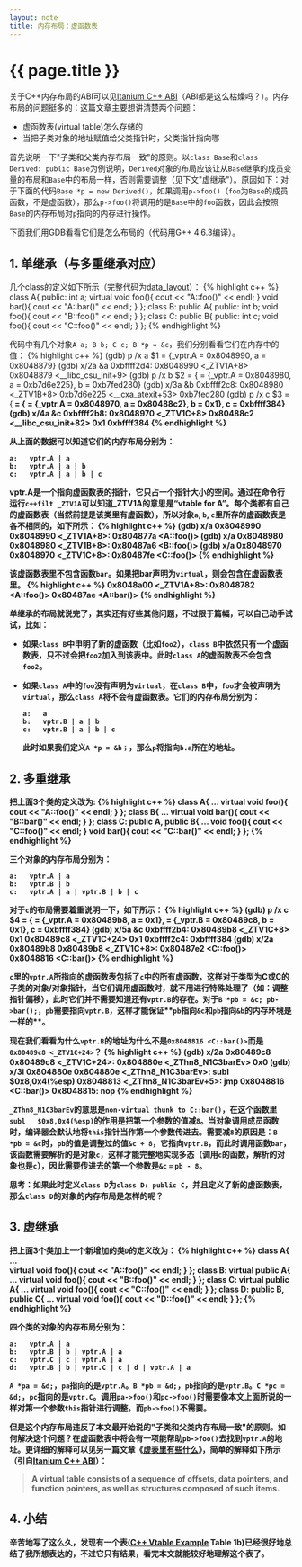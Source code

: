 ```yaml
---
layout: note 
title: 内存布局：虚函数表
---
```


{{ page.title }}
================

关于C++内存布局的ABI可以见[Itanium C++ ABI](http://mentorembedded.github.io/cxx-abi/abi.html)（ABI都是这么枯燥吗？）。内存布局的问题挺多的：这篇文章主要想讲清楚两个问题：

* 虚函数表(virtual table)怎么存储的
* 当把子类对象的地址赋值给父类指针时，父类指针指向哪

首先说明一下"子类和父类内存布局一致"的原则。以`class Base`和`class Derived: public Base`为例说明，`Derived`对象的布局应该让从`Base`继承的成员变量的布局和`Base`中的布局一样，否则需要调整（见下文"虚继承"）。原因如下：对于下面的代码`Base *p = new Derived()`，如果调用`p->foo()`（`foo`为`Base`的成员函数，不是虚函数），那么`p->foo()`将调用的是`Base`中的`foo`函数，因此会按照`Base`的内存布局对`p`指向的内存进行操作。

下面我们用GDB看看它们是怎么布局的（代码用G++ 4.6.3编译）。

## 1. 单继承（与多重继承对应） 
几个class的定义如下所示（完整代码为[data_layout](code/data_layout.txt)）：
{% highlight c++ %}
class A{
public:
    int a;
    virtual void foo(){ cout << "A::foo()" << endl; }
    void bar(){ cout << "A::bar()" << endl; }
};
class B: public A{
public:
    int b;
    void foo(){ cout << "B::foo()" << endl; }
};
class C: public B{
public:
    int c;
    void foo(){ cout << "C::foo()" << endl; }
};
{% endhighlight %}

代码中有几个对象`A a; B b; C c; B *p = &c`，我们分别看看它们在内存中的值：
{% highlight c++ %}
(gdb) p /x a
$1 = {_vptr.A = 0x8048990, a = 0x8048879}
(gdb) x/2a &a
0xbffff2d4:	0x8048990 <_ZTV1A+8>	0x8048879 <__libc_csu_init+9>
(gdb) p /x b
$2 = {<A> = {_vptr.A = 0x8048980, a = 0xb7d6e225}, b = 0xb7fed280}
(gdb) x/3a &b
0xbffff2c8:	0x8048980 <_ZTV1B+8>	0xb7d6e225 <__cxa_atexit+53>	0xb7fed280
(gdb) p /x c
$3 = {<B> = {<A> = {_vptr.A = 0x8048970, a = 0x80488c2}, b = 0x1}, 
  c = 0xbffff384}
(gdb) x/4a &c
0xbffff2b8:	0x8048970 <_ZTV1C+8>	0x80488c2 <__libc_csu_init+82>	0x1	0xbffff384
{% endhighlight %}

从上面的数据可以知道它们的内存布局分别为：

    a:   vptr.A | a
    b:   vptr.A | a | b
    c:   vptr.A | a | b | c
 
vptr.A是一个指向虚函数表的指针，它只占一个指针大小的空间。通过在命令行运行`c++filt _ZTV1A`可以知道_ZTV1A的意思是“vtable for A”。**每个类都有自己的虚函数表（当然前提是该类里有虚函数）**，所以对象`a`, `b`, `c`里所存的虚函数表是各不相同的，如下所示：
{% highlight c++ %}
(gdb) x/a 0x8048990
0x8048990 <_ZTV1A+8>:	0x804877a <A::foo()>
(gdb) x/a 0x8048980
0x8048980 <_ZTV1B+8>:	0x80487a6 <B::foo()>
(gdb) x/a 0x8048970
0x8048970 <_ZTV1C+8>:	0x80487fe <C::foo()>
{% endhighlight %}

该虚函数表里不包含函数`bar`。如果把bar声明为`virtual`，则会包含在虚函数表里。
{% highlight c++ %}
0x8048a00 <_ZTV1A+8>:	0x8048782 <A::foo()>	0x80487ae <A::bar()>
{% endhighlight %}

单继承的布局就说完了，其实还有好些其他问题，不过限于篇幅，可以自己动手试试，比如：

* 如果`class B`中申明了新的虚函数（比如`foo2`），`class B`中依然只有一个虚函数表，只不过会把`foo2`加入到该表中。此时`class A`的虚函数表不会包含`foo2`。
* 如果`class A`中的`foo`没有声明为`virtual`，在`class B`中，`foo`才会被声明为`virtual`，那么`class A`将不会有虚函数表。它们的内存布局分别为：

      a:   a
      b:   vptr.B | a | b
      c:   vptr.B | a | b | c

  此时如果我们定义`A *p = &b；`，那么`p`将指向`b.a`所在的地址。

## 2. 多重继承
把上面3个类的定义改为:
{% highlight c++ %}
class A{
    ...
    virtual void foo(){ cout << "A::foo()" << endl; }
};
class B{
    ...
    virtual void bar(){ cout << "B::bar()" << endl; }
};
class C: public A, public B{
    ...
    void foo(){ cout << "C::foo()" << endl; }
    void bar(){ cout << "C::bar()" << endl; }
};
{% endhighlight %}

三个对象的内存布局分别为：

    a:   vptr.A | a
    b:   vptr.B | b
    c:   vptr.A | a | vptr.B | b | c

对于`c`的布局需要着重说明一下，如下所示：
{% highlight c++ %}
(gdb) p /x c
$4 = {<A> = {_vptr.A = 0x80489b8, a = 0x1}, <B> = {_vptr.B = 0x80489c8, 
    b = 0x1}, c = 0xbffff384}
(gdb) x/5a &c
0xbffff2b4:	0x80489b8 <_ZTV1C+8>	0x1	0x80489c8 <_ZTV1C+24>	0x1
0xbffff2c4:	0xbffff384
(gdb) x/2a 0x80489b8
0x80489b8 <_ZTV1C+8>:	0x80487e2 <C::foo()>	0x8048816 <C::bar()>
{% endhighlight %}

`c`里的`vptr.A`所指向的虚函数表包括了`c`中的所有虚函数，这样对于类型为C或C的子类的对象/对象指针，当它们调用虚函数时，就不用进行特殊处理了（如：调整指针偏移），此时它们并不需要知道还有`vptr.B`的存在。对于`B *pb = &c; pb->bar();`，`pb`需要指向`vptr.B`，这样才能保证**`pb`指向`&c`和`pb`指向`&b`的内存环境是一样的**。

现在我们看看为什么`vptr.B`的地址为什么不是`0x8048816 <C::bar()>`而是`0x80489c8 <_ZTV1C+24>`？
{% highlight c++ %}
(gdb) x/2a 0x80489c8
0x80489c8 <_ZTV1C+24>:	0x804880e <_ZThn8_N1C3barEv>	0x0
(gdb) x/3i 0x804880e
   0x804880e <_ZThn8_N1C3barEv>:    subl   $0x8,0x4(%esp)
   0x8048813 <_ZThn8_N1C3barEv+5>:  jmp    0x8048816 <C::bar()>
   0x8048815:	nop
{% endhighlight %}

`_ZThn8_N1C3barEv`的意思是`non-virtual thunk to C::bar()`，在这个函数里`subl   $0x8,0x4(%esp)`的作用是把第一个参数的值减`8`。当对象调用成员函数时，编译器会默认地将`this`指针当作第一个参数传进去。需要减`8`的原因是：`B *pb = &c`时，`pb`的值是调整过的值`&c + 8`，它指向`vptr.B`，而此时调用函数`bar`，该函数需要解析的是对象`c`，这样才能完整地实现多态（调用`c`的函数，解析的对象也是`c`），因此需要传进去的第一个参数是`&c` `=` `pb - 8`。

思考：如果此时定义`class D`为`class D: public C`，并且定义了新的虚函数表，那么`class D`的对象的内存布局是怎样的呢？

## 3. 虚继承
把上面3个类加上一个新增加的类`D`的定义改为：
{% highlight c++ %}
class A{
    ...  
    virtual void foo(){ cout << "A::foo()" << endl; }
};
class B: virtual public A{
    ...
    virtual void foo(){ cout << "B::foo()" << endl; }
};
class C: virtual public A{
    ...
    virtual void foo(){ cout << "C::foo()" << endl; }
};
class D: public B, public C{
    ...
    virtual void foo(){ cout << "D::foo()" << endl; }
};
{% endhighlight %}

四个类的对象的内存布局分别为：

    a:   vptr.A | a
    b:   vptr.B | b | vptr.A | a
    c:   vptr.C | c | vptr.A | a
    d:   vptr.B | b | vptr.C | c | d | vptr.A | a

`A *pa = &d;`，`pa`指向的是`vptr.A`。`B *pb = &d;`，`pb`指向的是`vptr.B`。`C *pc = &d;`，`pc`指向的是`vptr.C`。调用`pa->foo()`和`pc->foo()`时需要像本文上面所说的一样对第一个参数`this`指针进行调整，而`pb->foo()`不需要。

但是这个内存布局违反了本文最开始说的"子类和父类内存布局一致"的原则。如何解决这个问题？在虚函数表中将会有一项能帮助`pb->foo()`去找到`vptr.A`的地址。更详细的解释可以见另一篇文章《[虚表里有些什么](what_is_in_vtable.html)》，简单的解释如下所示（引自[Itanium C++ ABI](http://mentorembedded.github.io/cxx-abi/abi.html)）：

> A virtual table consists of a sequence of offsets, data pointers, and function pointers, as well as structures composed of such items. 

## 4. 小结
辛苦地写了这么久，发现有一个表([C++ Vtable Example](http://mentorembedded.github.io/cxx-abi/cxx-vtable-ex.html) Table 1b)已经很好地总结了我所想表达的，不过它只有结果，看完本文就能较好地理解这个表了。